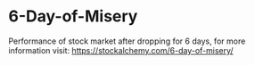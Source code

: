 # 6-Day-of-Misery
Performance of stock market after dropping for 6 days, for more information visit:
https://stockalchemy.com/6-day-of-misery/
